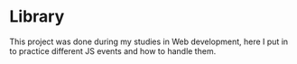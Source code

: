 # Library

This project was done during my studies in Web development, here I put in to practice different JS events and how to handle them.
